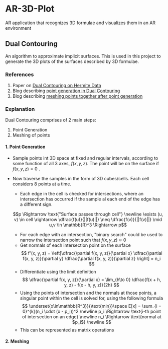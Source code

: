 # AR-3D-Plot
AR application that recognizes 3D formulae and visualizes them in an AR environment

## Dual Contouring 
An algorithm to approximate implicit surfaces. This is used in this project to generate the 3D plots of the surfaces described by 3D formulae.

### References
1. Paper on [Dual Contouring on Hermite Data](https://www.cs.rice.edu/~jwarren/papers/dualcontour.pdf)
2. Blog describing [point generation in Dual Contouring](https://www.boristhebrave.com/2018/04/15/dual-contouring-tutorial/)
3. Blog describing [meshing points together after point generation](https://bonsairobo.medium.com/smooth-voxel-mapping-a-technical-deep-dive-on-real-time-surface-nets-and-texturing-ef06d0f8ca14#a230)

### Explanation
Dual Contouring comprises of 2 main steps:
1. Point Generation 
2. Meshing of points

#### 1. Point Generation 
- Sample points int 3D space at fixed and regular intervals, according to some function of all 3 axes, $f(x, y, z)$. The point will be on the surface if $f(x, y, z) = 0$ .
- Now traverse the samples in the form of 3D cubes/cells. Each cell considers 8 points at a time.
    - Each edge in the cell is checked for intersections, where an intersection has occurred if the sample al each end of the edge has a different sign.

    $$p \Rightarrow \text{"Surface passes through cell"} \newline
    \exists (u, v) \in cell \rightarrow \dfrac{f(u)}{||f(u)||} \neq \dfrac{f(v)}{||f(v)||} \mid u,v \in \mathbb{R}^3 \Rightarrow p$$
    - For each edge with an intersection, "binary search" could be used to narrow the intersection point such that $f(x, y, z) \approx 0$
    - Get normals of each intersection point on the surface
    $$
    f'(x, y, z) = \left[\dfrac{\partial f(x, y, z)}{\partial x} \dfrac{\partial f(x, y, z)}{\partial y} \dfrac{\partial f(x, y, z)}{\partial z} \right] = n_i
    $$
    - Differentiate using the limit definition
    $$
    \dfrac{\partial f(x, y, z)}{\partial x} = \lim_{h\to 0} \dfrac{f(x + h, y, z) - f(x - h, y, z)}{2h}
    $$
    - Using the points of intersection and the normals at those points, a singular point within the cell is solved for, using the following formula 
    $$
    \underset{x\in\mathbb{R^3}}{\text{min}}\space E[x] = \sum_{i = 0}^{k}(n_i \cdot (x - p_i))^2 \newline
    p_i \Rightarrow \text{i-th point of intersection on an edge} \newline
    n_i \Rightarrow \text{normal at $p_i$} \newline
    $$
    - This can be represented as matrix operations

#### 2. Meshing
